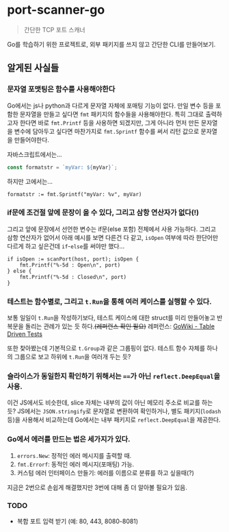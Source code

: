 # port-scanner-go

> 간단한 TCP 포트 스캐너

Go를 학습하기 위한 프로젝트로, 외부 패키지를 쓰지 않고 간단한 CLI를 만들어보기.

## 알게된 사실들

### 문자열 포맷팅은 함수를 사용해야한다

Go에서는 js나 python과 다르게 문자열 자체에 포매팅 기능이 없다. 만일 변수 등을 포함한 문자열을 만들고 싶다면 `fmt` 패키지의 함수들을 사용해야한다. 특히 그대로 출력하고자 한다면 바로 `fmt.Printf` 등을 사용하면 되겠지만, 그게 아니라 먼저 만든 문자열을 변수에 담아두고 싶다면 마찬가지로 `fmt.Sprintf` 함수를 써서 리턴 값으로 문자열을 만들어야한다.

자바스크립트에서는...
```ts
const formatstr = `myVar: ${myVar}`;
```

하지만 고에서는...
```golang
formatstr := fmt.Sprintf("myVar: %v", myVar)
```

### if문에 조건절 앞에 문장이 올 수 있다, 그리고 삼항 연산자가 없다(!)

그리고 앞에 문장에서 선언한 변수는 if문(else 포함) 전체에서 사용 가능하다. 그리고 삼항 연산자가 없어서 아래 예시를 보면 다른건 다 같고, `isOpen` 여부에 따라 한단어만 다르게 하고 싶은건데 `if`-`else`를 써야만 했다...

```golang
if isOpen := scanPort(host, port); isOpen {
    fmt.Printf("%-5d : Open\n", port)
} else {
    fmt.Printf("%-5d : Closed\n", port)
}
```

### 테스트는 함수별로, 그리고 `t.Run`을 통해 여러 케이스를 실행할 수 있다.

보통 일일이 `t.Run`을 작성하기보다, 테스트 케이스에 대한 struct를 미리 만들어놓고 반복문을 돌리는 관례가 있는 듯 하다.~~(레퍼런스 확인 필요)~~ 레퍼런스: [GoWiki - Table Driven Tests](https://go.dev/wiki/TableDrivenTests)

또한 찾아봤는데 기본적으로 `t.Group`과 같은 그룹핑이 없다. 테스트 함수 자체를 하나의 그룹으로 보고 하위에 `t.Run`을 여러개 두는 듯?

### 슬라이스가 동일한지 확인하기 위해서는 `==`가 아닌 `reflect.DeepEqual`을 사용.

이건 JS에서도 비슷한데, slice 자체는 내부의 값이 아닌 메모리 주소로 비교를 하는 듯? JS에서는 `JSON.stringify`로 문자열로 변환하여 확인하거나, 별도 패키지(`lodash` 등)을 사용해서 비교하는데 Go에서는 내부 패키지로 `reflect.DeepEqual`을 제공한다.

### Go에서 에러를 만드는 법은 세가지가 있다.

1) `errors.New`: 정적인 에러 메시지를 출력할 때.
2) `fmt.Errorf`: 동적인 에러 메시지(포매팅) 가능.
3) 커스텀 에러 인터페이스 만들기: 에러를 이름으로 분류를 하고 싶을때(?)

지금은 2번으로 손쉽게 해결했지만 3번에 대해 좀 더 알아볼 필요가 있음.

### TODO

- 복합 포트 입력 받기 (예: 80, 443, 8080-8081)